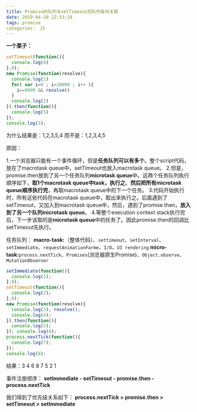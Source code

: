 ```yaml
---
title: Promise的队列与setTimeout的队列有何关联
date: 2019-04-20 22:53:19
tags: promise
categories： JS
---
```

**一个栗子：**
```js
setTimeout(function(){
  console.log(4)
},0); 
new Promise(function(resolve){
  console.log(1) 
  for( var i=0 ; i<10000 ; i++ ){ 
    i==9999 && resolve() 
  } 
  console.log(2) 
}).then(function(){
  console.log(5) 
}); 
console.log(3);
```
为什么结果是：1,2,3,5,4 
而不是：1,2,3,4,5

原因：

1.一个浏览器只能有一个事件循环，但是**任务队列可以有多个**。整个script代码，放在了macrotask queue中，setTimeout也放入macrotask queue。
2.但是，promise.then放到了另一个任务队列**microtask queue**中。这两个任务队列执行顺序如下，**取1个macrotask queue中task，执行之**。**然后把所有microtask queue顺序执行完**，再取macrotask queue中的下一个任务。
3.代码开始执行时，所有这些代码在macrotask queue中，取出来执行之。后面遇到了setTimeout，又加入到macrotask queue中，然后，遇到了promise.then，**放入到了另一个队列microtask queue**。
4.等整个execution context stack执行完后，下一步该取的是**microtask queue**中的任务了。因此promise.then的回调比setTimeout先执行。

任务队列：
**macro-task:**（整体代码）、`settimeout`、`setInterval`、`setImmediate`、`requestAnimationFarme`、`I/O`、`UI rendering`
**micro-task:**`process.nextTick`、`Promises`(浏览器原生Promise)、`Object.observe`、`MutationObserver`

```js
setImmediate(function(){ 
  console.log(1); 
},0); 
setTimeout(function(){ 
  console.log(2); 
},0); 
new Promise(function(resolve){ 
  console.log(3); resolve(); 
  console.log(4); 
}).then(function(){ 
  console.log(5); 
}); console.log(6); 
process.nextTick(function(){ 
  console.log(7); 
}); 
console.log(8);

```
结果：3 4 6 8 7 5 2 1

事件注册顺序：
**setImmediate - setTimeout - promise.then - process.nextTick**

我们得到了优先级关系如下：
**process.nextTick > promise.then > setTimeout > setImmediate**
